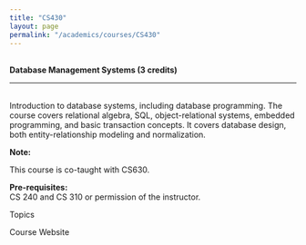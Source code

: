 ```yaml
---
title: "CS430"
layout: page
permalink: "/academics/courses/CS430"
---
```




\
**Database Management Systems (3 credits)**

---

\
Introduction to database systems, including database programming. The course covers relational algebra, SQL, object-relational systems, embedded programming, and basic transaction concepts. It covers database design, both entity-relationship modeling and normalization.

**Note:**

This course is co-taught with CS630.

**Pre-requisites:**
\
CS 240 and CS 310 or permission of the instructor.

Topics

Course Website
